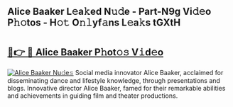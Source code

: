 ## Alice Baaker L𝚎a𝚔ed N𝚞𝚍e - Part-N9g Vi𝚍𝚎o P𝚑𝚘tos - H𝚘𝚝 O𝚗𝚕yf𝚊ns L𝚎a𝚔s tGXtH

# <h2><a href="http://kf5ub3p.oniu.top/?m=Alice+Baaker">🔗👉 🔴 Alice Baaker P𝚑ot𝚘𝚜 V𝚒d𝚎o</a></h2>

[![Alice Baaker Nu𝚍e𝚜](https://i.imgur.com/0qMVB7G.gif)](http://kf5ub3p.oniu.top/?m=Alice+Baaker)
Social media innovator Alice Baaker, acclaimed for disseminating dance and lifestyle knowledge, through presentations and blogs. Innovative director Alice Baaker, famed for their remarkable abilities and achievements in guiding film and theater productions.  
